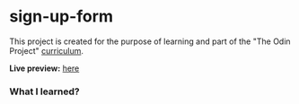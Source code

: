 # sign-up-form
This project is created for the purpose of learning and part of the "The Odin Project" [curriculum](https://theodinproject.com/).

**Live preview:** [here]()

### What I learned?
